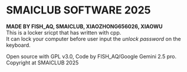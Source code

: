 # SMAICLUB SOFTWARE 2025  
**MADE BY FISH_AQ, SMAICLUB, XIAOZHONG656026, XIAOWU**  
This is a locker sricpt that has written with cpp.  
It can lock your computer before user input the *unlock password* on the keyboard.  

Open source with GPL v3.0, Code by FISH_AQ/Google Gemini 2.5 pro.
Copyright at SMAICLUB 2025
